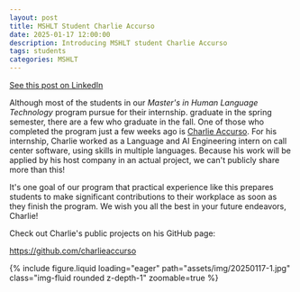 ```yaml
---
layout: post
title: MSHLT Student Charlie Accurso
date: 2025-01-17 12:00:00
description: Introducing MSHLT student Charlie Accurso
tags: students
categories: MSHLT
---
```


[See this post on LinkedIn](https://www.linkedin.com/posts/eric-m-jackson_although-most-of-the-students-in-our-%F0%9D%98%94%F0%9D%98%A2-activity-7286053758436851712-Fiy4?utm_source=share&utm_medium=member_desktop)

Although most of the students in our _Master's in Human Language Technology_ program pursue for their internship. graduate in the spring semester, there are a few who graduate in the fall. One of those who completed the program just a few weeks ago is [Charlie Accurso](https://www.linkedin.com/in/charlieaccurso/). For his internship, Charlie worked as a Language and AI Engineering intern on call center software, using skills in multiple languages. Because his work will be applied by his host company in an actual project, we can't publicly share more than this!

It's one goal of our program that practical experience like this prepares students to make significant contributions to their workplace as soon as they finish the program. We wish you all the best in your future endeavors, Charlie!

Check out Charlie's public projects on his GitHub page:


<https://github.com/charlieaccurso>

<div class="row mt-3">
    <div class="col-sm mt-3 mt-md-0">
        {% include figure.liquid loading="eager" path="assets/img/20250117-1.jpg" class="img-fluid rounded z-depth-1" zoomable=true %}
    </div>
</div>
